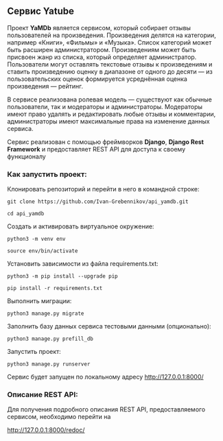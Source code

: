 ## Сервис Yatube

Проект **YaMDb** является сервисом, который собирает отзывы пользователей на произведения. Произведения делятся на категории, например «Книги», «Фильмы» и «Музыка». Список категорий может быть расширен администратором.
Произведениям может быть присвоен жанр из списка, который определяет администратор.
Пользователи могут оставлять текстовые отзывы к произведениям и ставить произведению оценку в диапазоне от одного до десяти — из пользовательских оценок формируется усреднённая оценка произведения — рейтинг.

В сервисе реализована ролевая модель — существуют как обычные пользователи, так и модераторы и администраторы.
Модераторы имеют право удалять и редактировать любые отзывы и комментарии, администраторы имеют максимальные права на изменение данных сервиса.

Сервис реализован с помощью фреймворков **Django**, **Django Rest Framework** и предоставляет REST API для доступа к своему функционалу


### Как запустить проект:

Клонировать репозиторий и перейти в него в командной строке:

```
git clone https://github.com/Ivan-Grebennikov/api_yamdb.git
```

```
cd api_yamdb
```

Cоздать и активировать виртуальное окружение:

```
python3 -m venv env
```

```
source env/bin/activate
```

Установить зависимости из файла requirements.txt:

```
python3 -m pip install --upgrade pip
```

```
pip install -r requirements.txt
```

Выполнить миграции:

```
python3 manage.py migrate
```

Заполнить базу данных сервиса тестовыми данными (опционально):

```
python3 manage.py prefill_db
```

Запустить проект:

```
python3 manage.py runserver
```

Сервис будет запущен по локальному адресу http://127.0.0.1:8000/


### Описание REST API:

Для получения подробного описания REST API, предоставляемого сервисом, необходимо перейти на 

http://127.0.0.1:8000/redoc/
